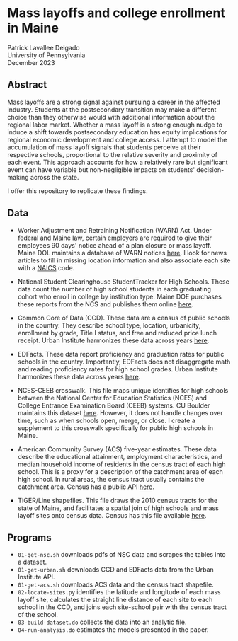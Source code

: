 # Mass layoffs and college enrollment in Maine
Patrick Lavallee Delgado  
University of Pennsylvania  
December 2023

## Abstract

Mass layoffs are a strong signal against pursuing a career in the affected industry. Students at the postsecondary transition may make a different choice than they otherwise would with additional information about the regional labor market. Whether a mass layoff is a strong enough nudge to induce a shift towards postsecondary education has equity implications for regional economic development and college access. I attempt to model the accumulation of mass layoff signals that students perceive at their respective schools, proportional to the relative severity and proximity of each event. This approach accounts for how a relatively rare but significant event can have variable but non-negligible impacts on students' decision-making across the state.

I offer this repository to replicate these findings.

## Data

- Worker Adjustment and Retraining Notification (WARN) Act. Under federal and Maine law, certain employers are required to give their employees 90 days' notice ahead of a plan closure or mass layoff. Maine DOL maintains a database of WARN notices [here](https://joblink.maine.gov/search/warn_lookups/new). I look for news articles to fill in missing location information and also associate each site with a [NAICS](https://www.naics.com/search/) code.

- National Student Clearinghouse StudentTracker for High Schools. These data count the number of high school students in each graduating cohort who enroll in college by institution type. Maine DOE purchases these reports from the NCS and publishes them online [here](https://www.maine.gov/doe/data-reporting/reporting/warehouse/outcomes).

- Common Core of Data (CCD). These data are a census of public schools in the country. They describe school type, location, urbanicity, enrollment by grade, Title I status, and free and reduced price lunch receipt. Urban Institute harmonizes these data across years [here](https://educationdata.urban.org/documentation/).

- EDFacts. These data report proficiency and graduation rates for public schools in the country. Importantly, EDFacts does not disaggregate math and reading proficiency rates for high school grades. Urban Institute harmonizes these data across years [here](https://educationdata.urban.org/documentation/).

- NCES-CEEB crosswalk. This file maps unique identifies for high schools between the National Center for Education Statistics (NCES) and College Entrance Examination Board (CEEB) systems. CU Boulder maintains this dataset [here](https://github.com/cu-boulder/ceeb_nces_crosswalk). However, it does not handle changes over time, such as when schools open, merge, or close. I create a supplement to this crosswalk specifically for public high schools in Maine.

- American Community Survey (ACS) five-year estimates. These data describe the educational attainment, employment characteristics, and median household income of residents in the census tract of each high school. This is a proxy for a description of the catchment area of each high school. In rural areas, the census tract usually contains the catchment area. Census has a public API [here](https://www.census.gov/programs-surveys/acs/data.html).

- TIGER/Line shapefiles. This file draws the 2010 census tracts for the state of Maine, and facilitates a spatial join of high schools and mass layoff sites onto census data. Census has this file available [here](https://www2.census.gov/geo/tiger/TIGER2019/TRACT/tl_2019_23_tract.zip).

## Programs

- `01-get-nsc.sh` downloads pdfs of NSC data and scrapes the tables into a dataset.
- `01-get-urban.sh` downloads CCD and EDFacts data from the Urban Institute API.
- `01-get-acs.sh` downloads ACS data and the census tract shapefile.
- `02-locate-sites.py` identifies the latitude and longitude of each mass layoff site, calculates the straight line distance of each site to each school in the CCD, and joins each site-school pair with the census tract of the school.
- `03-build-dataset.do` collects the data into an analytic file.
- `04-run-analysis.do` estimates the models presented in the paper.
